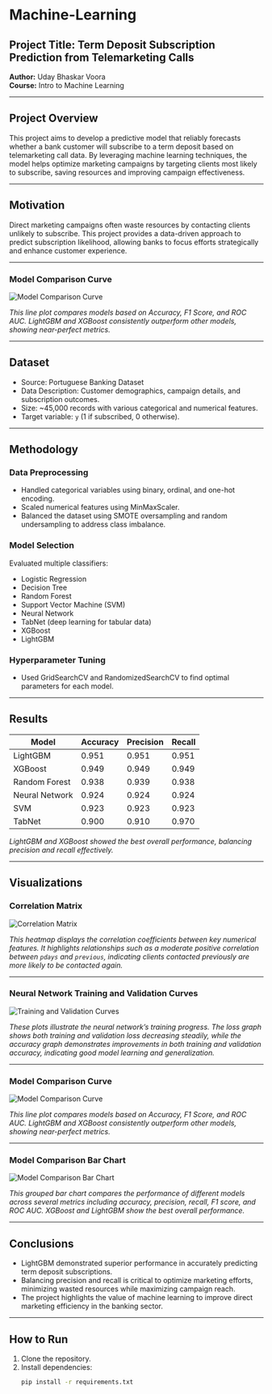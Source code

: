# Machine-Learning

## Project Title: Term Deposit Subscription Prediction from Telemarketing Calls

**Author:** Uday Bhaskar Voora  
**Course:** Intro to Machine Learning


---

## Project Overview

This project aims to develop a predictive model that reliably forecasts whether a bank customer will subscribe to a term deposit based on telemarketing call data. By leveraging machine learning techniques, the model helps optimize marketing campaigns by targeting clients most likely to subscribe, saving resources and improving campaign effectiveness.

---

## Motivation

Direct marketing campaigns often waste resources by contacting clients unlikely to subscribe. This project provides a data-driven approach to predict subscription likelihood, allowing banks to focus efforts strategically and enhance customer experience.

---

### Model Comparison Curve

![Model Comparison Curve](images/comparisioncurve.png)

*This line plot compares models based on Accuracy, F1 Score, and ROC AUC. LightGBM and XGBoost consistently outperform other models, showing near-perfect metrics.*

---

## Dataset

- Source: Portuguese Banking Dataset  
- Data Description: Customer demographics, campaign details, and subscription outcomes.  
- Size: ~45,000 records with various categorical and numerical features.  
- Target variable: `y` (1 if subscribed, 0 otherwise).

---

## Methodology

### Data Preprocessing
- Handled categorical variables using binary, ordinal, and one-hot encoding.
- Scaled numerical features using MinMaxScaler.
- Balanced the dataset using SMOTE oversampling and random undersampling to address class imbalance.

### Model Selection
Evaluated multiple classifiers:
- Logistic Regression
- Decision Tree
- Random Forest
- Support Vector Machine (SVM)
- Neural Network
- TabNet (deep learning for tabular data)
- XGBoost
- LightGBM

### Hyperparameter Tuning
- Used GridSearchCV and RandomizedSearchCV to find optimal parameters for each model.

---

## Results

| Model           | Accuracy | Precision | Recall  |
|-----------------|----------|-----------|---------|
| LightGBM        | 0.951    | 0.951     | 0.951   |
| XGBoost         | 0.949    | 0.949     | 0.949   |
| Random Forest   | 0.938    | 0.939     | 0.938   |
| Neural Network  | 0.924    | 0.924     | 0.924   |
| SVM             | 0.923    | 0.923     | 0.923   |
| TabNet          | 0.900    | 0.910     | 0.970   |

*LightGBM and XGBoost showed the best overall performance, balancing precision and recall effectively.*

---

## Visualizations

### Correlation Matrix

![Correlation Matrix](images/correlation.png)

*This heatmap displays the correlation coefficients between key numerical features. It highlights relationships such as a moderate positive correlation between `pdays` and `previous`, indicating clients contacted previously are more likely to be contacted again.*

---

### Neural Network Training and Validation Curves

![Training and Validation Curves](images/traincurve.png)

*These plots illustrate the neural network’s training progress. The loss graph shows both training and validation loss decreasing steadily, while the accuracy graph demonstrates improvements in both training and validation accuracy, indicating good model learning and generalization.*

---

### Model Comparison Curve

![Model Comparison Curve](images/comparisioncurve.png)

*This line plot compares models based on Accuracy, F1 Score, and ROC AUC. LightGBM and XGBoost consistently outperform other models, showing near-perfect metrics.*

---

### Model Comparison Bar Chart

![Model Comparison Bar Chart](images/barchart.png)

*This grouped bar chart compares the performance of different models across several metrics including accuracy, precision, recall, F1 score, and ROC AUC. XGBoost and LightGBM show the best overall performance.*

---

## Conclusions

- LightGBM demonstrated superior performance in accurately predicting term deposit subscriptions.
- Balancing precision and recall is critical to optimize marketing efforts, minimizing wasted resources while maximizing campaign reach.
- The project highlights the value of machine learning to improve direct marketing efficiency in the banking sector.

---

## How to Run

1. Clone the repository.
2. Install dependencies:  
   ```bash
   pip install -r requirements.txt




